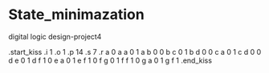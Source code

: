 # State_minimazation
digital logic design-project4 
  
  .start_kiss
  .i 1
  .o 1
  .p 14
  .s 7
  .r a
  0 a a 0
  1 a b 0
  0 b c 0
  1 b d 0
  0 c a 0
  1 c d 0
  0 d e 0
  1 d f 1
  0 e a 0
  1 e f 1
  0 f g 0
  1 f f 1
  0 g a 0
  1 g f 1
  .end_kiss

